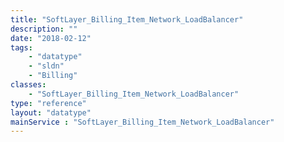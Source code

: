 ```yaml
---
title: "SoftLayer_Billing_Item_Network_LoadBalancer"
description: ""
date: "2018-02-12"
tags:
    - "datatype"
    - "sldn"
    - "Billing"
classes:
    - "SoftLayer_Billing_Item_Network_LoadBalancer"
type: "reference"
layout: "datatype"
mainService : "SoftLayer_Billing_Item_Network_LoadBalancer"
---
```

